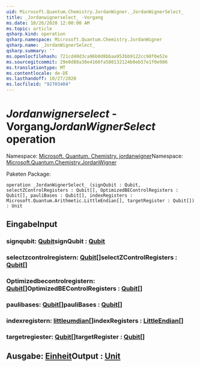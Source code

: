 ```yaml
---
uid: Microsoft.Quantum.Chemistry.JordanWigner._JordanWignerSelect_
title: _Jordanwignerselect_ -Vorgang
ms.date: 10/26/2020 12:00:00 AM
ms.topic: article
qsharp.kind: operation
qsharp.namespace: Microsoft.Quantum.Chemistry.JordanWigner
qsharp.name: _JordanWignerSelect_
qsharp.summary: ''
ms.openlocfilehash: 721cd40d3ca96b0d8bbaa953bb9122cc98f0e52e
ms.sourcegitcommit: 29e0d88a30e4166fa580132124b0eb57e1f0e986
ms.translationtype: MT
ms.contentlocale: de-DE
ms.lasthandoff: 10/27/2020
ms.locfileid: "92703404"
---
```

# <a name="_jordanwignerselect_-operation"></a><span data-ttu-id="8cd51-102">_Jordanwignerselect_ -Vorgang</span><span class="sxs-lookup"><span data-stu-id="8cd51-102">_JordanWignerSelect_ operation</span></span>

<span data-ttu-id="8cd51-103">Namespace: [Microsoft. Quantum. Chemistry. jordanwigner](xref:Microsoft.Quantum.Chemistry.JordanWigner)</span><span class="sxs-lookup"><span data-stu-id="8cd51-103">Namespace: [Microsoft.Quantum.Chemistry.JordanWigner](xref:Microsoft.Quantum.Chemistry.JordanWigner)</span></span>

<span data-ttu-id="8cd51-104">Paketen [](https://nuget.org/packages/)</span><span class="sxs-lookup"><span data-stu-id="8cd51-104">Package: [](https://nuget.org/packages/)</span></span>




```qsharp
operation _JordanWignerSelect_ (signQubit : Qubit, selectZControlRegisters : Qubit[], OptimizedBEControlRegisters : Qubit[], pauliBases : Qubit[], indexRegisters : Microsoft.Quantum.Arithmetic.LittleEndian[], targetRegister : Qubit[]) : Unit
```


## <a name="input"></a><span data-ttu-id="8cd51-105">Eingabe</span><span class="sxs-lookup"><span data-stu-id="8cd51-105">Input</span></span>

### <a name="signqubit--qubit"></a><span data-ttu-id="8cd51-106">signqubit: [Qubit](xref:microsoft.quantum.lang-ref.qubit)</span><span class="sxs-lookup"><span data-stu-id="8cd51-106">signQubit : [Qubit](xref:microsoft.quantum.lang-ref.qubit)</span></span>




### <a name="selectzcontrolregisters--qubit"></a><span data-ttu-id="8cd51-107">selectzcontrolregistern: [Qubit](xref:microsoft.quantum.lang-ref.qubit)[]</span><span class="sxs-lookup"><span data-stu-id="8cd51-107">selectZControlRegisters : [Qubit](xref:microsoft.quantum.lang-ref.qubit)[]</span></span>




### <a name="optimizedbecontrolregisters--qubit"></a><span data-ttu-id="8cd51-108">Optimizedbecontrolregistern: [Qubit](xref:microsoft.quantum.lang-ref.qubit)[]</span><span class="sxs-lookup"><span data-stu-id="8cd51-108">OptimizedBEControlRegisters : [Qubit](xref:microsoft.quantum.lang-ref.qubit)[]</span></span>




### <a name="paulibases--qubit"></a><span data-ttu-id="8cd51-109">paulibases: [Qubit](xref:microsoft.quantum.lang-ref.qubit)[]</span><span class="sxs-lookup"><span data-stu-id="8cd51-109">pauliBases : [Qubit](xref:microsoft.quantum.lang-ref.qubit)[]</span></span>




### <a name="indexregisters--littleendian"></a><span data-ttu-id="8cd51-110">indexregistern: [littleumdian](xref:Microsoft.Quantum.Arithmetic.LittleEndian)[]</span><span class="sxs-lookup"><span data-stu-id="8cd51-110">indexRegisters : [LittleEndian](xref:Microsoft.Quantum.Arithmetic.LittleEndian)[]</span></span>




### <a name="targetregister--qubit"></a><span data-ttu-id="8cd51-111">targetregiester: [Qubit](xref:microsoft.quantum.lang-ref.qubit)[]</span><span class="sxs-lookup"><span data-stu-id="8cd51-111">targetRegister : [Qubit](xref:microsoft.quantum.lang-ref.qubit)[]</span></span>





## <a name="output--unit"></a><span data-ttu-id="8cd51-112">Ausgabe: [Einheit](xref:microsoft.quantum.lang-ref.unit)</span><span class="sxs-lookup"><span data-stu-id="8cd51-112">Output : [Unit](xref:microsoft.quantum.lang-ref.unit)</span></span>

